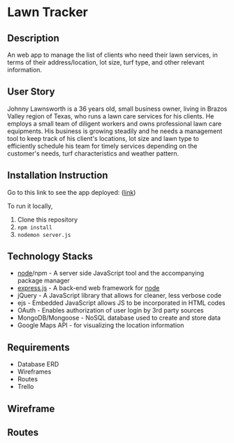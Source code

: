 # Lawn Tracker

## Description
An web app to manage the list of clients who need their lawn services, in terms of their address/location, lot size, turf type, and other relevant information.

## User Story
Johnny Lawnsworth is a 36 years old, small business owner, living in Brazos Valley region of Texas, who runs a lawn care services for his clients. He employs a small team of diligent workers and owns professional lawn care equipments. His business is growing steadily and he needs a management tool to keep track of his client's locations, lot size and lawn type to efficiently schedule his team for timely services depending on the customer's needs, turf characteristics and weather pattern.

## Installation Instruction
Go to this link to see the app deployed: ([link](#))

To run it locally,
1. Clone this repository
1. `npm install`
1. `nodemon server.js`

## Technology Stacks
- [node](http://nodejs.org)/npm - A server side JavaScript tool and the accompanying package manager
- [express.js](https://github.com/expressjs/express) - A back-end web framework for [node](http://nodejs.org)
- jQuery - A JavaScript library that allows for cleaner, less verbose code
- ejs - Embedded JavaScript allows JS to be incorporated in HTML codes
- OAuth - Enables authorization of user login by 3rd party sources
- MongoDB/Mongoose - NoSQL database used to create and store data
- Google Maps API - for visualizing the location information

## Requirements
- Database ERD
- Wireframes
- Routes
- Trello

## Wireframe

## Routes

